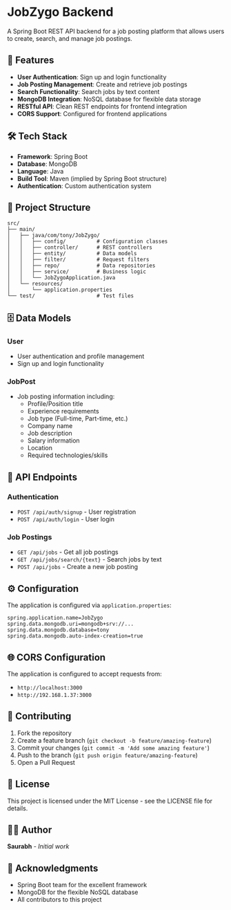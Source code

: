 # JobZygo Backend

A Spring Boot REST API backend for a job posting platform that allows users to create, search, and manage job postings.

## 🚀 Features

- **User Authentication**: Sign up and login functionality
- **Job Posting Management**: Create and retrieve job postings
- **Search Functionality**: Search jobs by text content
- **MongoDB Integration**: NoSQL database for flexible data storage
- **RESTful API**: Clean REST endpoints for frontend integration
- **CORS Support**: Configured for frontend applications

## 🛠️ Tech Stack

- **Framework**: Spring Boot
- **Database**: MongoDB
- **Language**: Java
- **Build Tool**: Maven (implied by Spring Boot structure)
- **Authentication**: Custom authentication system

## 📁 Project Structure

```
src/
├── main/
│   ├── java/com/tony/JobZygo/
│   │   ├── config/          # Configuration classes
│   │   ├── controller/      # REST controllers
│   │   ├── entity/          # Data models
│   │   ├── filter/          # Request filters
│   │   ├── repo/            # Data repositories
│   │   ├── service/         # Business logic
│   │   └── JobZygoApplication.java
│   └── resources/
│       └── application.properties
└── test/                    # Test files
```

## 🗄️ Data Models

### User
- User authentication and profile management
- Sign up and login functionality

### JobPost
- Job posting information including:
  - Profile/Position title
  - Experience requirements
  - Job type (Full-time, Part-time, etc.)
  - Company name
  - Job description
  - Salary information
  - Location
  - Required technologies/skills

## 🔌 API Endpoints

### Authentication
- `POST /api/auth/signup` - User registration
- `POST /api/auth/login` - User login

### Job Postings
- `GET /api/jobs` - Get all job postings
- `GET /api/jobs/search/{text}` - Search jobs by text
- `POST /api/jobs` - Create a new job posting

## ⚙️ Configuration

The application is configured via `application.properties`:

```properties
spring.application.name=JobZygo
spring.data.mongodb.uri=mongodb+srv://...
spring.data.mongodb.database=tony
spring.data.mongodb.auto-index-creation=true
```



## 🌐 CORS Configuration

The application is configured to accept requests from:
- `http://localhost:3000`
- `http://192.168.1.37:3000`



## 🤝 Contributing

1. Fork the repository
2. Create a feature branch (`git checkout -b feature/amazing-feature`)
3. Commit your changes (`git commit -m 'Add some amazing feature'`)
4. Push to the branch (`git push origin feature/amazing-feature`)
5. Open a Pull Request

## 📄 License

This project is licensed under the MIT License - see the LICENSE file for details.

## 👨‍💻 Author

**Saurabh** - *Initial work*

## 🙏 Acknowledgments

- Spring Boot team for the excellent framework
- MongoDB for the flexible NoSQL database
- All contributors to this project
